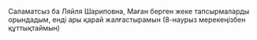 Саламатсыз ба Ляйля Шариповна, 
Маған берген жеке тапсырмаларды орындадым, енді ары қарай жалғастырамын (8-наурыз мерекеңізбен құттықтаймын)
